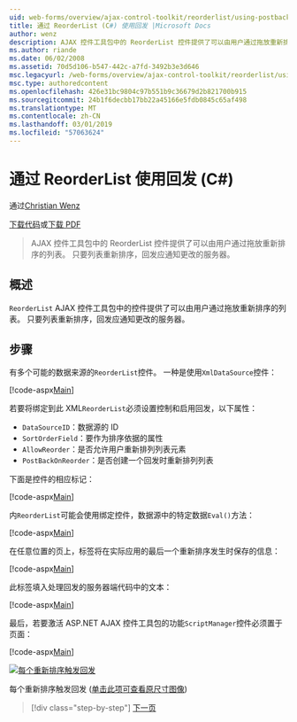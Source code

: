 ```yaml
---
uid: web-forms/overview/ajax-control-toolkit/reorderlist/using-postbacks-with-reorderlist-cs
title: 通过 ReorderList (C#) 使用回发 |Microsoft Docs
author: wenz
description: AJAX 控件工具包中的 ReorderList 控件提供了可以由用户通过拖放重新排序的列表。 只要列表重新排序，采购订单...
ms.author: riande
ms.date: 06/02/2008
ms.assetid: 70d5d106-b547-442c-a7fd-3492b3e3d646
msc.legacyurl: /web-forms/overview/ajax-control-toolkit/reorderlist/using-postbacks-with-reorderlist-cs
msc.type: authoredcontent
ms.openlocfilehash: 426e31bc9804c97b551b9c36679d2b821700b915
ms.sourcegitcommit: 24b1f6decbb17bb22a45166e5fdb0845c65af498
ms.translationtype: MT
ms.contentlocale: zh-CN
ms.lasthandoff: 03/01/2019
ms.locfileid: "57063624"
---
```

<a name="using-postbacks-with-reorderlist-c"></a>通过 ReorderList 使用回发 (C#)
====================
通过[Christian Wenz](https://github.com/wenz)

[下载代码](http://download.microsoft.com/download/9/3/f/93f8daea-bebd-4821-833b-95205389c7d0/ReorderList4.cs.zip)或[下载 PDF](http://download.microsoft.com/download/2/d/c/2dc10e34-6983-41d4-9c08-f78f5387d32b/reorderlist4CS.pdf)

> AJAX 控件工具包中的 ReorderList 控件提供了可以由用户通过拖放重新排序的列表。 只要列表重新排序，回发应通知更改的服务器。


## <a name="overview"></a>概述

`ReorderList` AJAX 控件工具包中的控件提供了可以由用户通过拖放重新排序的列表。 只要列表重新排序，回发应通知更改的服务器。

## <a name="steps"></a>步骤

有多个可能的数据来源的`ReorderList`控件。 一种是使用`XmlDataSource`控件：

[!code-aspx[Main](using-postbacks-with-reorderlist-cs/samples/sample1.aspx)]

若要将绑定到此 XML`ReorderList`必须设置控制和启用回发，以下属性：

- `DataSourceID`：数据源的 ID
- `SortOrderField`：要作为排序依据的属性
- `AllowReorder`：是否允许用户重新排列列表元素
- `PostBackOnReorder`：是否创建一个回发时重新排列列表

下面是控件的相应标记：

[!code-aspx[Main](using-postbacks-with-reorderlist-cs/samples/sample2.aspx)]

内`ReorderList`可能会使用绑定控件，数据源中的特定数据`Eval()`方法：

[!code-aspx[Main](using-postbacks-with-reorderlist-cs/samples/sample3.aspx)]

在任意位置的页上，标签将在实际应用的最后一个重新排序发生时保存的信息：

[!code-aspx[Main](using-postbacks-with-reorderlist-cs/samples/sample4.aspx)]

此标签填入处理回发的服务器端代码中的文本：

[!code-aspx[Main](using-postbacks-with-reorderlist-cs/samples/sample5.aspx)]

最后，若要激活 ASP.NET AJAX 控件工具包的功能`ScriptManager`控件必须置于页面：

[!code-aspx[Main](using-postbacks-with-reorderlist-cs/samples/sample6.aspx)]


[![每个重新排序触发回发](using-postbacks-with-reorderlist-cs/_static/image2.png)](using-postbacks-with-reorderlist-cs/_static/image1.png)

每个重新排序触发回发 ([单击此项可查看原尺寸图像](using-postbacks-with-reorderlist-cs/_static/image3.png))

> [!div class="step-by-step"]
> [下一页](drag-and-drop-via-reorderlist-cs.md)
